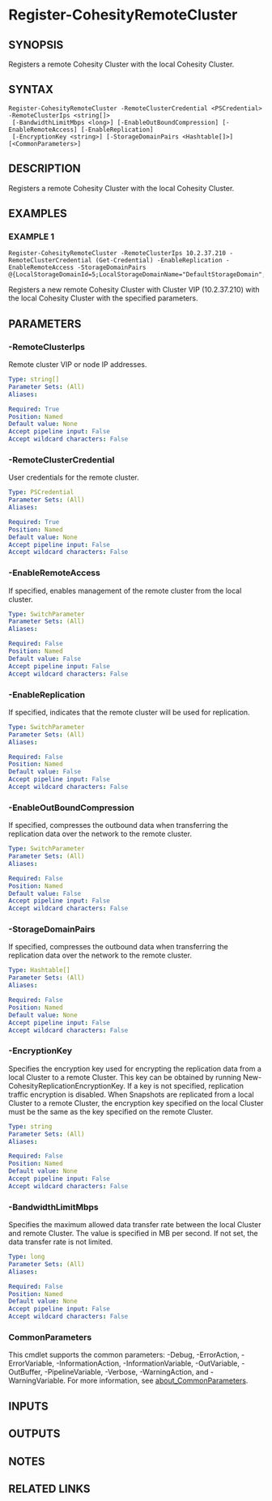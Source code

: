 
# Register-CohesityRemoteCluster

## SYNOPSIS
Registers a remote Cohesity Cluster with the local Cohesity Cluster.

## SYNTAX

```
Register-CohesityRemoteCluster -RemoteClusterCredential <PSCredential> -RemoteClusterIps <string[]>
 [-BandwidthLimitMbps <long>] [-EnableOutBoundCompression] [-EnableRemoteAccess] [-EnableReplication]
 [-EncryptionKey <string>] [-StorageDomainPairs <Hashtable[]>] [<CommonParameters>]
```

## DESCRIPTION
Registers a remote Cohesity Cluster with the local Cohesity Cluster.

## EXAMPLES

### EXAMPLE 1
```
Register-CohesityRemoteCluster -RemoteClusterIps 10.2.37.210 -RemoteClusterCredential (Get-Credential) -EnableReplication -EnableRemoteAccess -StorageDomainPairs @{LocalStorageDomainId=5;LocalStorageDomainName="DefaultStorageDomain";RemoteStorageDomainId=5;RemoteStorageDomainName="DefaultStorageDomain"}
```

Registers a new remote Cohesity Cluster with Cluster VIP (10.2.37.210) with the local Cohesity Cluster with the specified parameters.

## PARAMETERS

### -RemoteClusterIps
Remote cluster VIP or node IP addresses.

```yaml
Type: string[]
Parameter Sets: (All)
Aliases:

Required: True
Position: Named
Default value: None
Accept pipeline input: False
Accept wildcard characters: False
```

### -RemoteClusterCredential
User credentials for the remote cluster.

```yaml
Type: PSCredential
Parameter Sets: (All)
Aliases:

Required: True
Position: Named
Default value: None
Accept pipeline input: False
Accept wildcard characters: False
```

### -EnableRemoteAccess
If specified, enables management of the remote cluster from the local cluster.

```yaml
Type: SwitchParameter
Parameter Sets: (All)
Aliases:

Required: False
Position: Named
Default value: False
Accept pipeline input: False
Accept wildcard characters: False
```

### -EnableReplication
If specified, indicates that the remote cluster will be used for replication.

```yaml
Type: SwitchParameter
Parameter Sets: (All)
Aliases:

Required: False
Position: Named
Default value: False
Accept pipeline input: False
Accept wildcard characters: False
```

### -EnableOutBoundCompression
If specified, compresses the outbound data when transferring the replication data over the network to the remote cluster.

```yaml
Type: SwitchParameter
Parameter Sets: (All)
Aliases:

Required: False
Position: Named
Default value: False
Accept pipeline input: False
Accept wildcard characters: False
```

### -StorageDomainPairs
If specified, compresses the outbound data when transferring the replication data over the network to the remote cluster.

```yaml
Type: Hashtable[]
Parameter Sets: (All)
Aliases:

Required: False
Position: Named
Default value: None
Accept pipeline input: False
Accept wildcard characters: False
```

### -EncryptionKey
Specifies the encryption key used for encrypting the replication data from a local Cluster to a remote Cluster.
This key can be obtained by running New-CohesityReplicationEncryptionKey.
If a key is not specified, replication traffic encryption is disabled.
When Snapshots are replicated from a local Cluster to a remote Cluster, the encryption key specified on the local Cluster must be the same as the key specified on the remote Cluster.

```yaml
Type: string
Parameter Sets: (All)
Aliases:

Required: False
Position: Named
Default value: None
Accept pipeline input: False
Accept wildcard characters: False
```

### -BandwidthLimitMbps
Specifies the maximum allowed data transfer rate between the local Cluster and remote Cluster.
The value is specified in MB per second.
If not set, the data transfer rate is not limited.

```yaml
Type: long
Parameter Sets: (All)
Aliases:

Required: False
Position: Named
Default value: None
Accept pipeline input: False
Accept wildcard characters: False
```

### CommonParameters
This cmdlet supports the common parameters: -Debug, -ErrorAction, -ErrorVariable, -InformationAction, -InformationVariable, -OutVariable, -OutBuffer, -PipelineVariable, -Verbose, -WarningAction, and -WarningVariable. For more information, see [about_CommonParameters](http://go.microsoft.com/fwlink/?LinkID=113216).

## INPUTS

## OUTPUTS

## NOTES

## RELATED LINKS

